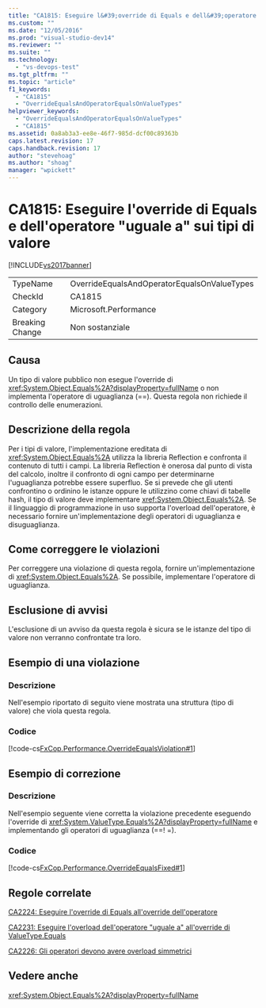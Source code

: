 ```yaml
---
title: "CA1815: Eseguire l&#39;override di Equals e dell&#39;operatore &quot;uguale a&quot; sui tipi di valore | Microsoft Docs"
ms.custom: ""
ms.date: "12/05/2016"
ms.prod: "visual-studio-dev14"
ms.reviewer: ""
ms.suite: ""
ms.technology: 
  - "vs-devops-test"
ms.tgt_pltfrm: ""
ms.topic: "article"
f1_keywords: 
  - "CA1815"
  - "OverrideEqualsAndOperatorEqualsOnValueTypes"
helpviewer_keywords: 
  - "OverrideEqualsAndOperatorEqualsOnValueTypes"
  - "CA1815"
ms.assetid: 0a8ab3a3-ee8e-46f7-985d-dcf00c89363b
caps.latest.revision: 17
caps.handback.revision: 17
author: "stevehoag"
ms.author: "shoag"
manager: "wpickett"
---
```

# CA1815: Eseguire l&#39;override di Equals e dell&#39;operatore &quot;uguale a&quot; sui tipi di valore
[!INCLUDE[vs2017banner](../code-quality/includes/vs2017banner.md)]

|||  
|-|-|  
|TypeName|OverrideEqualsAndOperatorEqualsOnValueTypes|  
|CheckId|CA1815|  
|Category|Microsoft.Performance|  
|Breaking Change|Non sostanziale|  
  
## Causa  
 Un tipo di valore pubblico non esegue l'override di <xref:System.Object.Equals%2A?displayProperty=fullName> o non implementa l'operatore di uguaglianza \(\=\=\).  Questa regola non richiede il controllo delle enumerazioni.  
  
## Descrizione della regola  
 Per i tipi di valore, l'implementazione ereditata di <xref:System.Object.Equals%2A> utilizza la libreria Reflection e confronta il contenuto di tutti i campi.  La libreria Reflection è onerosa dal punto di vista del calcolo, inoltre il confronto di ogni campo per determinarne l'uguaglianza potrebbe essere superfluo.  Se si prevede che gli utenti confrontino o ordinino le istanze oppure le utilizzino come chiavi di tabelle hash, il tipo di valore deve implementare <xref:System.Object.Equals%2A>.  Se il linguaggio di programmazione in uso supporta l'overload dell'operatore, è necessario fornire un'implementazione degli operatori di uguaglianza e disuguaglianza.  
  
## Come correggere le violazioni  
 Per correggere una violazione di questa regola, fornire un'implementazione di <xref:System.Object.Equals%2A>.  Se possibile, implementare l'operatore di uguaglianza.  
  
## Esclusione di avvisi  
 L'esclusione di un avviso da questa regola è sicura se le istanze del tipo di valore non verranno confrontate tra loro.  
  
## Esempio di una violazione  
  
### Descrizione  
 Nell'esempio riportato di seguito viene mostrata una struttura \(tipo di valore\) che viola questa regola.  
  
### Codice  
 [!code-cs[FxCop.Performance.OverrideEqualsViolation#1](../code-quality/codesnippet/CSharp/ca1815-override-equals-and-operator-equals-on-value-types_1.cs)]  
  
## Esempio di correzione  
  
### Descrizione  
 Nell'esempio seguente viene corretta la violazione precedente eseguendo l'override di <xref:System.ValueType.Equals%2A?displayProperty=fullName> e implementando gli operatori di uguaglianza \(\=\=\! \=\).  
  
### Codice  
 [!code-cs[FxCop.Performance.OverrideEqualsFixed#1](../code-quality/codesnippet/CSharp/ca1815-override-equals-and-operator-equals-on-value-types_2.cs)]  
  
## Regole correlate  
 [CA2224: Eseguire l'override di Equals all'override dell'operatore](../code-quality/ca2224-override-equals-on-overloading-operator-equals.md)  
  
 [CA2231: Eseguire l'overload dell'operatore "uguale a" all'override di ValueType.Equals](../code-quality/ca2231-overload-operator-equals-on-overriding-valuetype-equals.md)  
  
 [CA2226: Gli operatori devono avere overload simmetrici](../code-quality/ca2226-operators-should-have-symmetrical-overloads.md)  
  
## Vedere anche  
 <xref:System.Object.Equals%2A?displayProperty=fullName>